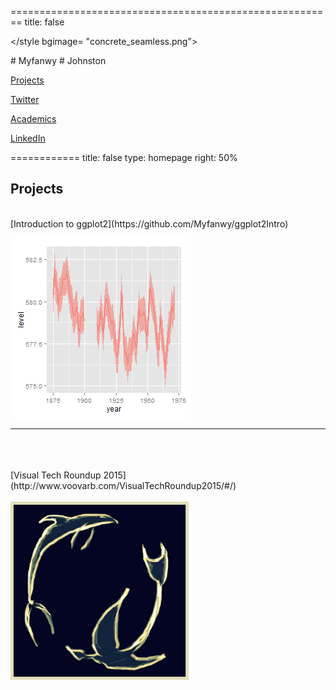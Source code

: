 <style type="text/css">
.section .reveal .state-background {
  background: url(concrete_seamless.png);
  background-image: url(concrete_seamless.png);
  background-size: 50%;
}
.section .reveal h1 {
color: #B40F20;
  font-family: 'Megrim', cursive;
	font-size: 1.50em;
	line-height: 10%;
}

.section .reveal p {
  color: #D67236;
	font-family: 'Raleway', Arial, sans-serif;
	text-align: right;
	font-size: 0.70em;
	font-weight: 400;
  
  /* links */
.section .reveal a:link {
  color: #D67236
  }

.section .reveal a:hover,
.section .reveal a:active,
.section .reveal a:visited {
    color: #D67236;
    text-decoration: none;
}

.section .reveal .controls div.navigate-left,
.reveal .controls div.navigate-left.enabled {
  border-right-color: #C7B19C;
}
.section .reveal .controls div.navigate-right,
.section .reveal .controls div.navigate-right.enabled {
  border-left-color: #C7B19C;
}

.section .reveal .controls div.navigate-up,
.reveal .controls div.navigate-up.enabled {
  border-bottom-color: #C7B19C;
}

.section .reveal .controls div.navigate-down,
.section .reveal .controls div.navigate-down.enabled {
  border-top-color: #C7B19C;
}

.section .reveal .controls div.navigate-left.enabled:hover {
  border-right-color: #D3DDDC;
}

.section .reveal .controls div.navigate-right.enabled:hover {
  border-left-color: #D3DDDC;
}

.section .reveal .controls div.navigate-up.enabled:hover {
  border-bottom-color: #D3DDDC;
}
.section .reveal .controls div.navigate-down.enabled:hover {
  border-top-color: #D3DDDC;
}
</style>

========================================================
title: false

</style bgimage= "concrete_seamless.png">
<link href='http://fonts.googleapis.com/css?family=Megrim' rel='stylesheet' type='text/css'>
<link href='http://fonts.googleapis.com/css?family=Raleway:300,400,700' rel='stylesheet' type='text/css'>
# Myfanwy 
# Johnston

[Projects](http://github.com/Myfanwy)

[Twitter](http://twitter.com/Voovarb)

[Academics](http://biotelemetry.ucdavis.edu/pages/bio_Johnston.asp)

[LinkedIn](http://linkedin.com/in/myfanwyjohnston/)







============
title: false
type: homepage
right: 50%
## Projects
<br>
[Introduction to ggplot2](https://github.com/Myfanwy/ggplot2Intro)


![plot of chunk unnamed-chunk-1](Figs/unnamed-chunk-1-1.png) 
***
<br>
<br>
<br>
[Visual Tech Roundup 2015](http://www.voovarb.com/VisualTechRoundup2015/#/)
<br>
<br>
<img src="1-abgg_conferencelogo-002.jpg" style="width:285px; height: 285px">

</style>
